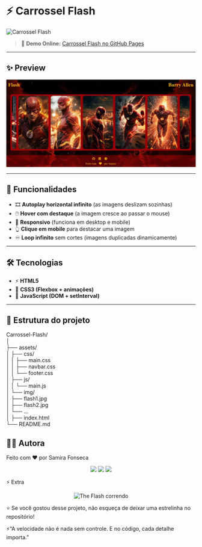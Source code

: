 # ⚡ Carrossel Flash  

![Carrossel Flash](assets/img/Carrossel-Flash-Google-Chrome-2025-08-25-20-14-55.gif)
  

> 🔗 **Demo Online:** [Carrossel Flash no GitHub Pages](https://samirasfonseca.github.io/carrossel-flash/)  

---

## ✨ Preview  
<p align="center">
  <img src="assets/img/flash.jpg" alt="Preview do Carrossel Flash" width="600px"/>
</p>  

---

## 🚀 Funcionalidades  
- 🎞️ **Autoplay horizontal infinito** (as imagens deslizam sozinhas)  
- 🖱️ **Hover com destaque** (a imagem cresce ao passar o mouse)  
- 📱 **Responsivo** (funciona em desktop e mobile)  
- 👆 **Clique em mobile** para destacar uma imagem  
- ♾️ **Loop infinito** sem cortes (imagens duplicadas dinamicamente)  

---

## 🛠️ Tecnologias  
- ⚡ **HTML5**  
- 🎨 **CSS3 (Flexbox + animações)**  
- 🧩 **JavaScript (DOM + setInterval)**  

---

## 📂 Estrutura do projeto  

Carrossel-Flash/<br>
│<br>
├── assets/<br>
│   ├── css/<br>
│   │   ├── main.css<br>
│   │   ├── navbar.css<br>
│   │   └── footer.css<br>
│   ├── js/<br>
│   │   └── main.js<br>
│   └── img/<br>
│       ├── flash1.jpg<br>
│       ├── flash2.jpg<br>
│       └── ...<br>
│
├── index.html<br>
└── README.md<br>

## 👩‍💻 Autora

Feito com ❤️ por Samira Fonseca

<p align="center"> <a href="https://github.com/samirasfonseca"><img src="https://img.shields.io/badge/GitHub-000?style=for-the-badge&logo=github&logoColor=white"></a> <a href="https://www.linkedin.com/in/samirasfonseca"><img src="https://img.shields.io/badge/LinkedIn-0077B5?style=for-the-badge&logo=linkedin&logoColor=white"></a> <a href="http://t.me/samirasfonseca"><img src="https://img.shields.io/badge/Telegram-26A5E4?style=for-the-badge&logo=telegram&logoColor=white"></a> </p>

⚡ Extra

<p align="center"> <img src="https://media.giphy.com/media/fqj8D6pSGp9lu/giphy.gif" width="250px" alt="The Flash correndo"/> </p>

⭐ Se você gostou desse projeto, não esqueça de deixar uma estrelinha no repositório!

⚡“A velocidade não é nada sem controle. E no código, cada detalhe importa.”